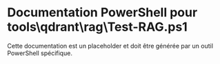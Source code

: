 # Documentation PowerShell pour tools\qdrant\rag\Test-RAG.ps1

Cette documentation est un placeholder et doit être générée par un outil PowerShell spécifique.
